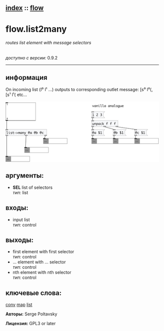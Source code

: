 [index](index.html) :: [flow](category_flow.html)
---

# flow.list2many

###### routes list element with message selectors

*доступно с версии:* 0.9.2

---


## информация
On incoming list (l⁰ l¹ ...) outputs to corresponding outlet message: [s⁰ l⁰(, [s¹ l¹( etc...


[![example](../examples/img/flow.list2many.jpg)](../examples/pd/flow.list2many.pd)



## аргументы:

* **SEL**
list of selectors<br>
_тип:_ list<br>







## входы:

* input list<br>
_тип:_ control



## выходы:

* first element with first selector<br>
_тип:_ control
* ... element with ... selector<br>
_тип:_ control
* nth element with nth selector<br>
_тип:_ control



## ключевые слова:

[conv](keywords/conv.html)
[map](keywords/map.html)
[list](keywords/list.html)






**Авторы:** Serge Poltavsky




**Лицензия:** GPL3 or later





